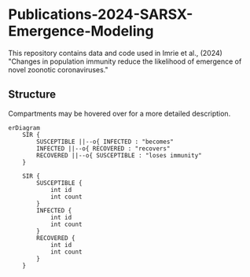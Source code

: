 # Publications-2024-SARSX-Emergence-Modeling
This repository contains data and code used in Imrie et al., (2024) "Changes in population immunity reduce the likelihood of emergence of novel zoonotic coronaviruses."


## Structure

Compartments may be hovered over for a more detailed description.
```mermaid
erDiagram
    SIR {
        SUSCEPTIBLE ||--o{ INFECTED : "becomes"
        INFECTED ||--o{ RECOVERED : "recovers"
        RECOVERED ||--o{ SUSCEPTIBLE : "loses immunity"
    }

    SIR {
        SUSCEPTIBLE {
            int id
            int count
        }
        INFECTED {
            int id
            int count
        }
        RECOVERED {
            int id
            int count
        }
    }
